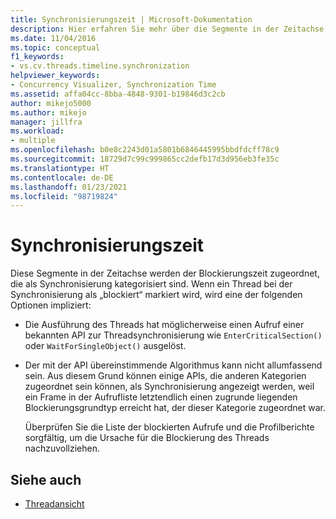 ```yaml
---
title: Synchronisierungszeit | Microsoft-Dokumentation
description: Hier erfahren Sie mehr über die Segmente in der Zeitachse, die als Synchronisierung kategorisierten Blockierungszeiten zugeordnet sind.
ms.date: 11/04/2016
ms.topic: conceptual
f1_keywords:
- vs.cv.threads.timeline.synchronization
helpviewer_keywords:
- Concurrency Visualizer, Synchronization Time
ms.assetid: affa04cc-8bba-4848-9301-b19846d3c2cb
author: mikejo5000
ms.author: mikejo
manager: jillfra
ms.workload:
- multiple
ms.openlocfilehash: b0e8c2243d01a5801b6846445995bbdfdcff78c9
ms.sourcegitcommit: 18729d7c99c999865cc2defb17d3d956eb3fe35c
ms.translationtype: HT
ms.contentlocale: de-DE
ms.lasthandoff: 01/23/2021
ms.locfileid: "98719824"
---
```

# <a name="synchronization-time"></a>Synchronisierungszeit
Diese Segmente in der Zeitachse werden der Blockierungszeit zugeordnet, die als Synchronisierung kategorisiert sind. Wenn ein Thread bei der Synchronisierung als „blockiert“ markiert wird, wird eine der folgenden Optionen impliziert:

- Die Ausführung des Threads hat möglicherweise einen Aufruf einer bekannten API zur Threadsynchronisierung wie `EnterCriticalSection()` oder `WaitForSingleObject()` ausgelöst.

- Der mit der API übereinstimmende Algorithmus kann nicht allumfassend sein. Aus diesem Grund können einige APIs, die anderen Kategorien zugeordnet sein können, als Synchronisierung angezeigt werden, weil ein Frame in der Aufrufliste letztendlich einen zugrunde liegenden Blockierungsgrundtyp erreicht hat, der dieser Kategorie zugeordnet war.

  Überprüfen Sie die Liste der blockierten Aufrufe und die Profilberichte sorgfältig, um die Ursache für die Blockierung des Threads nachzuvollziehen.

## <a name="see-also"></a>Siehe auch
- [Threadansicht](../profiling/threads-view-parallel-performance.md)
